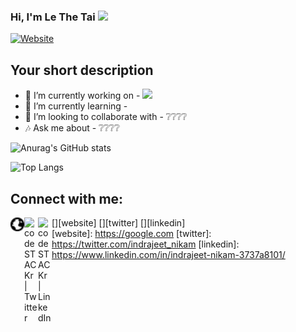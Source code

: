 ### Hi, I'm Le The Tai <img src="https://media.giphy.com/media/2m1WUiwkhg0zVFlw7d/giphy.gif" width="100px">
[![Website](https://img.shields.io/badge/lisence-Tai-red)](https://www.facebook.com/lethetai2605/)
## Your short description
- 🔭 I’m currently working on - <img src="https://upload.wikimedia.org/wikipedia/commons/a/a1/Logo_Hust.png" width="30px">
- 🌱 I’m currently learning - 
- 👯 I’m looking to collaborate with - ❔❔❔❔
- :notes: Ask me about - ❔❔❔❔

![Anurag's GitHub stats](https://github-readme-stats.vercel.app/api?username=lethetai2605&count_private=true&include_all_commits=true&theme=radical)
 
![Top Langs](https://github-readme-stats.vercel.app/api/top-langs/?username=lethetai2605&layout=compact)

## Connect with me:
[<img align="left" alt="codeSTACKr.com" width="22px" src="https://raw.githubusercontent.com/iconic/open-iconic/master/svg/globe.svg" />][website]
[<img align="left" alt="codeSTACKr | Twitter" width="22px" src="https://cdn.jsdelivr.net/npm/simple-icons@v3/icons/twitter.svg" />][twitter]
[<img align="left" alt="codeSTACKr | LinkedIn" width="22px" src="https://cdn.jsdelivr.net/npm/simple-icons@v3/icons/linkedin.svg" />][linkedin]
<br />
[website]: https://google.com
[twitter]: https://twitter.com/indrajeet_nikam
[linkedin]: https://www.linkedin.com/in/indrajeet-nikam-3737a8101/
